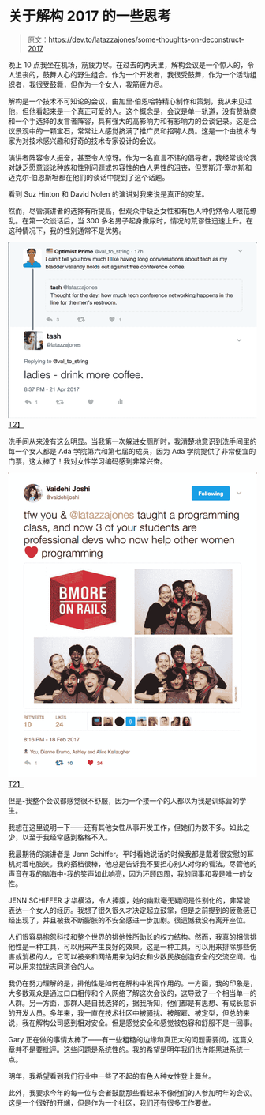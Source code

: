 # 关于解构 2017 的一些思考

> 原文：<https://dev.to/latazzajones/some-thoughts-on-deconstruct-2017>

晚上 10 点我坐在机场，筋疲力尽。在过去的两天里，解构会议是一个惊人的，令人沮丧的，鼓舞人心的野生组合。作为一个开发者，我很受鼓舞，作为一个活动组织者，我很受鼓舞，但作为一个女人，我筋疲力尽。

解构是一个技术不可知论的会议，由加里·伯恩哈特精心制作和策划，我从未见过他，但他看起来是一个真正可爱的人。这个概念是，会议是单一轨道，没有赞助商和一个手选择的发言者阵容，具有强大的高影响力和有影响力的会谈记录。这是会议景观中的一颗宝石，常常让人感觉挤满了推广员和招聘人员。这是一个由技术专家为对技术感兴趣和好奇的技术专家设计的会议。

演讲者阵容令人振奋，甚至令人惊讶。作为一名直言不讳的倡导者，我经常谈论我对缺乏愿意谈论种族和性别问题或包容性的白人男性的沮丧，但贾斯汀·塞尔斯和迈克尔·伯恩斯坦都在他们的谈话中提到了这个话题。

看到 Suz Hinton 和 David Nolen 的演讲对我来说是真正的变革。

然而，尽管演讲者的选择有所提高，但观众中缺乏女性和有色人种仍然令人眼花缭乱。在第一次谈话后，当 300 多名男子起身撒尿时，情况的荒谬性迅速上升。在这种情况下，我的性别通常不是优势。

[![](img/b7ca9da2cff742636ae7eb339114a449.png)T2】](https://twitter.com/latazzajones/status/855566278773284864)

洗手间从来没有这么明显。当我第一次躲进女厕所时，我清楚地意识到洗手间里的每一个女人都是 Ada 学院第六和第七届的成员，因为 Ada 学院提供了非常便宜的门票，这太棒了！我对女性学习编码感到非常兴奋。

[![](img/dbc78e565c9feab99fcc43ac0a71cba3.png)T2】](https://twitter.com/vaidehijoshi/status/833107900075737089)

但是-我整个会议都感觉很不舒服，因为一个接一个的人都以为我是训练营的学生。

我想在这里说明一下——还有其他女性从事开发工作，但她们为数不多。如此之少，以至于我经常感到格格不入。

我最期待的演讲者是 Jenn Schiffer。平时看她说话的时候我都是戴着很安慰的耳机对着电脑笑。我的搭档很棒，他总是告诉我不要担心别人对你的看法。尽管他的声音在我的脑海中-我的笑声如此响亮，因为环顾四周，我的同事和我是唯一的女性。

JENN SCHIFFER 才华横溢，令人捧腹，她的幽默毫无疑问是性别化的，非常能表达一个女人的经历。我想了很久很久才决定起立鼓掌，但是之前提到的疲惫感已经出现了，并且被我不断膨胀的不安全感进一步加剧。很遗憾我没有离开座位。

人们很容易抱怨科技和整个世界的排他性所助长的权力结构。然而，我真的相信排他性是一种工具，可以用来产生良好的效果。这是一种工具，可以用来排除那些伤害或消极的人，它可以被亲和网络用来为妇女和少数民族创造安全的交流空间。也可以用来拉拢志同道合的人。

我仍在努力理解的是，排他性是如何在解构中发挥作用的。一方面，我的印象是，大多数观众是通过口口相传和个人网络了解这次会议的，这导致了一个相当单一的人群。另一方面，那群人是自我选择的，据我所知，他们都是有思想、有成长意识的开发人员。多年来，我一直在技术社区中被骚扰、被解雇、被定型，但总的来说，我在解构公司感到相对安全。但是感觉安全和感觉被包容和舒服不是一回事。

Gary 正在做的事情太棒了——有一些粗糙的边缘和真正大的问题需要问，这篇文章并不是要批评。这些问题是系统性的。我的希望是明年我们也许能黑进系统一点。

明年，我希望看到我们行业中一些了不起的有色人种女性登上舞台。

此外，我要求今年的每一位与会者鼓励那些看起来不像他们的人参加明年的会议。这是一个很好的开端，但是作为一个社区，我们还有很多工作要做。